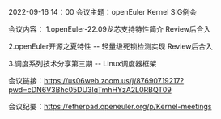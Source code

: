 2022-09-16 14：00
会议主题：openEuler Kernel SIG例会

会议内容：
1.openEuler-22.09龙芯支持特性简介
 Review后合入
 
2.openEuler开源之夏特性 -- 轻量级死锁检测实现
 Review后合入

3.调度系列技术分享第三期 -- Linux调度器框架

会议链接：https://us06web.zoom.us/j/87690719217?pwd=cDN6V3Bhc05DU3lqTmhHYzA2L0RBQT09

会议纪要：https://etherpad.openeuler.org/p/Kernel-meetings